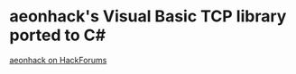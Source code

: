 # aeonhack's Visual Basic TCP library ported to C#  

[aeonhack on HackForums](https://hackforums.net/member.php?action=profile&uid=101640)
